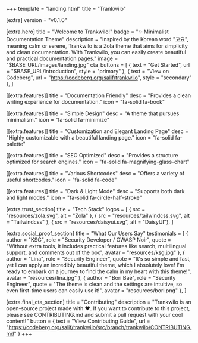+++
template = "landing.html"
title = "Trankwilo"

[extra]
version = "v0.1.0"

[extra.hero]
title = "Welcome to Trankwilo!"
badge = "✨ Minimalist Documentation Theme"
description = "Inspired by the Korean word \"고요\", meaning calm or serene, Trankwilo is a Zola theme that aims for simplicity and clean documentation. With Trankwilo, you can easily create beautiful and practical documentation pages."
image = "$BASE_URL/images/landing.jpg"
cta_buttons = [
    { text = "Get Started", url = "$BASE_URL/introduction", style = "primary" },
    { text = "View on Codeberg", url = "https://codeberg.org/salif/trankwilo", style = "secondary" },
]

[[extra.features]]
title = "Documentation Friendly"
desc = "Provides a clean writing experience for documentation."
icon = "fa-solid fa-book"

[[extra.features]]
title = "Simple Design"
desc = "A theme that pursues minimalism."
icon = "fa-solid fa-minimize"

[[extra.features]]
title = "Customization and Elegant Landing Page"
desc = "Highly customizable with a beautiful landing page."
icon = "fa-solid fa-palette"

[[extra.features]]
title = "SEO Optimized"
desc = "Provides a structure optimized for search engines."
icon = "fa-solid fa-magnifying-glass-chart"

[[extra.features]]
title = "Various Shortcodes"
desc = "Offers a variety of useful shortcodes."
icon = "fa-solid fa-code"

[[extra.features]]
title = "Dark & Light Mode"
desc = "Supports both dark and light modes."
icon = "fa-solid fa-circle-half-stroke"

[extra.trust_section]
title = "Tech Stack"
logos = [
    { src = "resources/zola.svg", alt = "Zola" },
    { src = "resources/tailwindcss.svg", alt = "Tailwindcss" },
    { src = "resources/daisyui.svg", alt = "DaisyUI"},
]

[extra.social_proof_section]
title = "What Our Users Say"
testimonials = [
    { author = "KSG", role = "Security Developer / OWASP Noir", quote = "Without extra tools, it includes practical features like search, multilingual support, and comments out of the box", avatar = "resources/ksg.jpg" },
    { author = "Lina", role = "Security Engineer", quote = "It's so simple and fast, yet I can apply an incredibly beautiful theme, which I absolutely love! I'm ready to embark on a journey to find the calm in my heart with this theme!", avatar = "resources/lina.jpg" },
    { author = "Bori Bae", role = "Security Engineer", quote = "The theme is clean and the settings are intuitive, so even first-time users can easily use it!", avatar = "resources/bori.png" },
]

[extra.final_cta_section]
title = "Contributing"
description = "Trankwilo is an open-source project made with ❤️. If you want to contribute to this project, please see CONTRIBUTING.md and submit a pull request with your cool content!"
button = { text = "View Contributing Guide", url = "https://codeberg.org/salif/trankwilo/src/branch/trankwilo/CONTRIBUTING.md" }
+++
